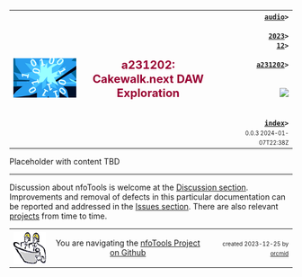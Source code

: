 <!-- a231202.md 0.0.3               UTF-8                          2024-01-07
     ----1----|----2----|----3----|----4----|----5----|----6----|----7----|--*

                 a231202: CAKEWALK.NEXT DAW EXPLORATION
     -->

<table border="0" width="100%">
  <tr>
    <td width="25%" align="left" height="6">
       <img src="../../../../images/nfoWorks-2014-06-02-1702-LogoSmall.png" />
       </td>
    <td width="48%" height="6"><p align="center"><font color="#990033"><strong>
	<big><big>a231202: Cakewalk.next DAW Exploration</big>
    </big></strong></font></p>
       </td>
    <td width="27%" height="6" valign="middle" align="right">
      <b><code><a href="../../../" target="top">audio</a>&gt;<br />
	  <a href="../../" target="_top">2023</a>&gt;
      <a href="../" target="_top">12</a>&gt;<br />
      <a href="./" target="_top">a231202</a>&gt;
      </code></b>
      <br /><br />
      <a href="https://clustrmaps.com/site/1bw9w" title="Visit tracker">
            <img src="//www.clustrmaps.com/map_v2.png?d=3-2eQV4fOuelVHp_YtztZ0hl9Uj4ei9zLKw_nRgCgyM&cl=ffffff" />
      </a>
      <br /><br />
      <b><code>
         <a href="index.html" target="_top">index</a>&gt;</code></b>
      <br />
      <small><small>
        0.0.3 2024-01-07T22:38Z<!-- MAINTAIN THIS MANUALLY -->
      </small></small>
      </td>
  </tr>
</table>

Placeholder with content TBD

----

Discussion about nfoTools is welcome at the
[Discussion section](https://github.com/orcmid/nfoTools/discussions).
Improvements and removal of defects in this particular documentation can be
reported and addressed in the
[Issues section](https://github.com/orcmid/nfoTools/issues).  There are also
relevant [projects](https://github.com/orcmid/nfoTools/projects?type=classic)
from time to time.

<table border="0" cellspacing="3" width="100%">
  <tr>
    <td width="14%">
	<a href="index.htm" target="_top">
       <img border="0" src="../../../../images/hardhat-thumb.gif"
            alt="Hard Hat Area"
            align="left" width="80" height="57">
       </a>
    </td>
    <td width="54%" valign="middle" align="center">
      You are navigating the <a href="../../../../">nfoTools Project on
      Github</a></td>
    <td width="30%">
      <p align="right"><font size="-2">created 2023-12-25 by
         <a target="_top" href="../../../../../orcmid">orcmid</a> </font></p>
    </td>
  </tr>
</table>
<!-- ----1----|----2----|----3----|----4----|----5----|----6----|----7----|--*

     0.0.3  2024-01-07T22:38Z Correct relative links
     0.0.2  2023-12-29T21:30Z Add Bottom Strips
     0.0.1  2023-12-29T21:12Z Correct mousetrack
     0.0.0  2023-12-25T01.16Z Placeholder with boilerplate from a231201.md


            *** end of docs/audio/2023/12/a231202/index.md ***
     -->

